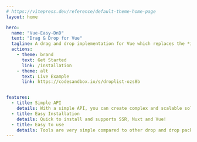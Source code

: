 ```yaml
---
# https://vitepress.dev/reference/default-theme-home-page
layout: home

hero:
  name: "Vue-Easy-DnD"
  text: "Drag & Drop for Vue"
  tagline: A drag and drop implementation for Vue which replaces the *impossible* HTML5 drag and drop API
  actions:
    - theme: brand
      text: Get Started
      link: /installation
    - theme: alt
      text: Live Example
      link: https://codesandbox.io/s/droplist-ozs8b


features:
  - title: Simple API
    details: With a simple API, you can create complex and scalable solutions.
  - title: Easy Installation
    details: Quick to install and supports SSR, Nuxt and Vue!
  - title: Easy to use
    details: Tools are very simple compared to other drop and drop packages.
---
```


